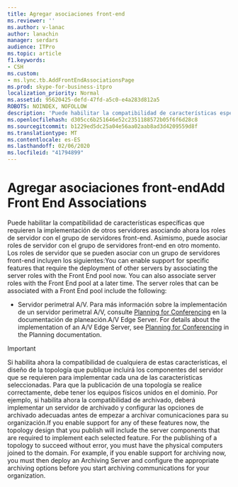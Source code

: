 ```yaml
---
title: Agregar asociaciones front-end
ms.reviewer: ''
ms.author: v-lanac
author: lanachin
manager: serdars
audience: ITPro
ms.topic: article
f1.keywords:
- CSH
ms.custom:
- ms.lync.tb.AddFrontEndAssociationsPage
ms.prod: skype-for-business-itpro
localization_priority: Normal
ms.assetid: 95620425-defd-47fd-a5c0-e4a283d812a5
ROBOTS: NOINDEX, NOFOLLOW
description: 'Puede habilitar la compatibilidad de características específicas que requieren la implementación de otros servidores asociando ahora los roles de servidor con el grupo de servidores front-end. Asimismo, puede asociar roles de servidor con el grupo de servidores front-end en otro momento. Los roles de servidor que se pueden asociar con un grupo de servidores front-end incluyen los siguientes:'
ms.openlocfilehash: d305cc6b251646e52c2351188572b05f6f6d28c8
ms.sourcegitcommit: b1229ed5dc25a04e56aa02aab8ad3d4209559d8f
ms.translationtype: MT
ms.contentlocale: es-ES
ms.lasthandoff: 02/06/2020
ms.locfileid: "41794899"
---
```

# <a name="add-front-end-associations"></a><span data-ttu-id="34f92-105">Agregar asociaciones front-end</span><span class="sxs-lookup"><span data-stu-id="34f92-105">Add Front End Associations</span></span>

<span data-ttu-id="34f92-p102">Puede habilitar la compatibilidad de características específicas que requieren la implementación de otros servidores asociando ahora los roles de servidor con el grupo de servidores front-end. Asimismo, puede asociar roles de servidor con el grupo de servidores front-end en otro momento. Los roles de servidor que se pueden asociar con un grupo de servidores front-end incluyen los siguientes:</span><span class="sxs-lookup"><span data-stu-id="34f92-p102">You can enable support for specific features that require the deployment of other servers by associating the server roles with the Front End pool now. You can also associate server roles with the Front End pool at a later time. The server roles that can be associated with a Front End pool include the following:</span></span>

- <span data-ttu-id="34f92-p103">Servidor perimetral A/V. Para más información sobre la implementación de un servidor perimetral A/V, consulte [Planning for Conferencing](https://technet.microsoft.com/library/983a272a-e1b3-4d70-8f84-836b092fe526.aspx) en la documentación de planeación.</span><span class="sxs-lookup"><span data-stu-id="34f92-p103">A/V Edge Server. For details about the implementation of an A/V Edge Server, see [Planning for Conferencing](https://technet.microsoft.com/library/983a272a-e1b3-4d70-8f84-836b092fe526.aspx) in the Planning documentation.</span></span>

> [!IMPORTANT]
> <span data-ttu-id="34f92-p104">Si habilita ahora la compatibilidad de cualquiera de estas características, el diseño de la topología que publique incluirá los componentes del servidor que se requieren para implementar cada una de las características seleccionadas. Para que la publicación de una topología se realice correctamente, debe tener los equipos físicos unidos en el dominio. Por ejemplo, si habilita ahora la compatibilidad de archivado, deberá implementar un servidor de archivado y configurar las opciones de archivado adecuadas antes de empezar a archivar comunicaciones para su organización.</span><span class="sxs-lookup"><span data-stu-id="34f92-p104">If you enable support for any of these features now, the topology design that you publish will include the server components that are required to implement each selected feature. For the publishing of a topology to succeed without error, you must have the physical computers joined to the domain. For example, if you enable support for archiving now, you must then deploy an Archiving Server and configure the appropriate archiving options before you start archiving communications for your organization.</span></span>


